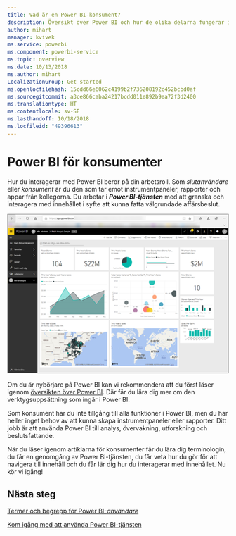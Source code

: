 ```yaml
---
title: Vad är en Power BI-konsument?
description: Översikt över Power BI och hur de olika delarna fungerar ihop – Power BI Desktop, Power BI-tjänsten, Power BI Mobile, rapportservern och Power BI Embedded.
author: mihart
manager: kvivek
ms.service: powerbi
ms.component: powerbi-service
ms.topic: overview
ms.date: 10/13/2018
ms.author: mihart
LocalizationGroup: Get started
ms.openlocfilehash: 15cdd66e6062c4199b2f736208192c452bcbd0af
ms.sourcegitcommit: a3ce866caba24217bcdd011e892b9ea72f3d2400
ms.translationtype: HT
ms.contentlocale: sv-SE
ms.lasthandoff: 10/18/2018
ms.locfileid: "49396613"
---
```

# <a name="power-bi-for-consumers"></a>Power BI för konsumenter
Hur du interagerar med Power BI beror på din arbetsroll. Som *slutanvändare* eller *konsument* är du den som tar emot instrumentpaneler, rapporter och appar från kollegorna. Du arbetar i ***Power BI-tjänsten*** med att granska och interagera med innehållet i syfte att kunna fatta välgrundade affärsbeslut.

![Power BI-instrumentpanel](media/end-user-consumer/power-bi-service.png)

Om du är nybörjare på Power BI kan vi rekommendera att du först läser igenom [översikten över Power BI](../power-bi-overview.md). Där får du lära dig mer om den verktygsuppsättning som ingår i Power BI.

Som konsument har du inte tillgång till alla funktioner i Power BI, men du har heller inget behov av att kunna skapa instrumentpaneler eller rapporter. Ditt jobb är att använda Power BI till analys, övervakning, utforskning och beslutsfattande.

När du läser igenom artiklarna för konsumenter får du lära dig terminologin, du får en genomgång av Power BI-tjänsten, du får veta hur du gör för att navigera till innehåll och du får lär dig hur du interagerar med innehållet.  Nu kör vi igång!

## <a name="next-steps"></a>Nästa steg

[Termer och begrepp för Power BI-*användare*](end-user-basic-concepts.md)

<!-- [Get started guide for *consumers*] -->
[Kom igång med att använda Power BI-tjänsten](../service-get-started.md)

